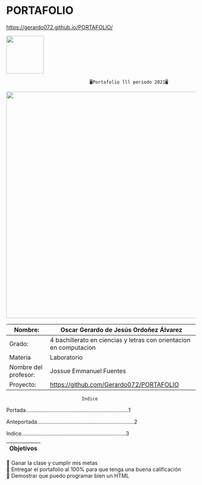 # PORTAFOLIO
https://gerardo072.github.io/PORTAFOLIO/



<img width=100px; src="https://jefuentes80.github.io/starup_scl/img/logo_SCL%20(3).png">

                                   🖥️Portafolio lll periodo 2021🖥️

<img width=600px;
src="https://encrypted-tbn0.gstatic.com/images?q=tbn:ANd9GcSfT8i8JODeJWtD0SAQVlJoxE3_mGj7xvukyF36gAKRVpiCKrTkb2XdrHoR_QVrMzwKQvY&usqp=CAU">

|  Nombre: | Oscar Gerardo de Jesús Ordoñez Álvarez |
| ------------ | ------------ |
|  Grado: | 4 bachillerato en ciencias y letras con orientacion en computacion  |
| Materia | Laboratorio |
| Nombre del profesor: | Jossue Emmanuel Fuentes|
| Proyecto: | https://github.com/Gerardo072/PORTAFOLIO |

                                Indice

Portada....................................................................1

Anteportada................................................................2

Indice.....................................................................3

| Objetivos|
| ------------ |
📱 Ganar la clase y cumplir mis metas  
📱 Entregar el portafolio al 100% para que tenga una buena calificación  
📱 Demostrar que puedo programar bien un HTML  


